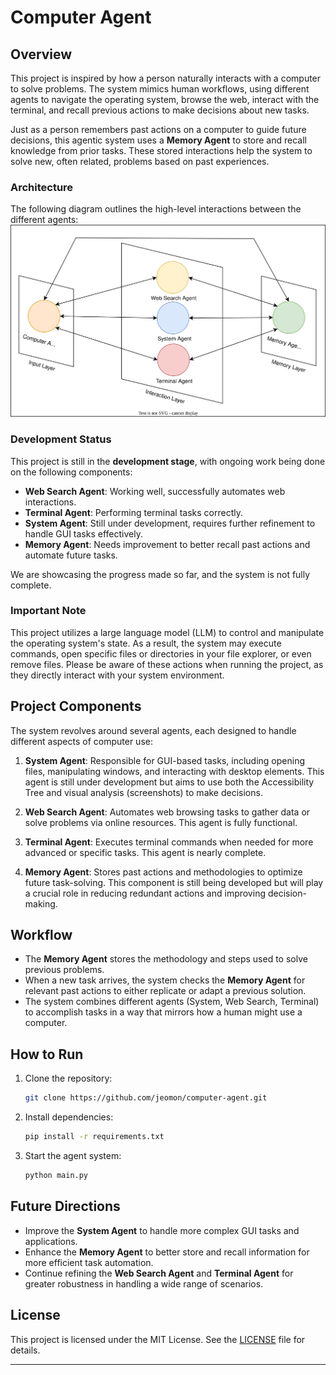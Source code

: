 # Computer Agent

## Overview

This project is inspired by how a person naturally interacts with a computer to solve problems. The system mimics human workflows, using different agents to navigate the operating system, browse the web, interact with the terminal, and recall previous actions to make decisions about new tasks.

Just as a person remembers past actions on a computer to guide future decisions, this agentic system uses a **Memory Agent** to store and recall knowledge from prior tasks. These stored interactions help the system to solve new, often related, problems based on past experiences.

### Architecture
The following diagram outlines the high-level interactions between the different agents:
![Image of the architecture](diagram.svg)

### Development Status

This project is still in the **development stage**, with ongoing work being done on the following components:
- **Web Search Agent**: Working well, successfully automates web interactions.
- **Terminal Agent**: Performing terminal tasks correctly.
- **System Agent**: Still under development, requires further refinement to handle GUI tasks effectively.
- **Memory Agent**: Needs improvement to better recall past actions and automate future tasks.

We are showcasing the progress made so far, and the system is not fully complete.

### Important Note

This project utilizes a large language model (LLM) to control and manipulate the operating system's state. As a result, the system may execute commands, open specific files or directories in your file explorer, or even remove files. Please be aware of these actions when running the project, as they directly interact with your system environment.

## Project Components

The system revolves around several agents, each designed to handle different aspects of computer use:

1. **System Agent**: Responsible for GUI-based tasks, including opening files, manipulating windows, and interacting with desktop elements. This agent is still under development but aims to use both the Accessibility Tree and visual analysis (screenshots) to make decisions.
   
2. **Web Search Agent**: Automates web browsing tasks to gather data or solve problems via online resources. This agent is fully functional.
   
3. **Terminal Agent**: Executes terminal commands when needed for more advanced or specific tasks. This agent is nearly complete.
   
4. **Memory Agent**: Stores past actions and methodologies to optimize future task-solving. This component is still being developed but will play a crucial role in reducing redundant actions and improving decision-making.

## Workflow

- The **Memory Agent** stores the methodology and steps used to solve previous problems.
- When a new task arrives, the system checks the **Memory Agent** for relevant past actions to either replicate or adapt a previous solution.
- The system combines different agents (System, Web Search, Terminal) to accomplish tasks in a way that mirrors how a human might use a computer.

## How to Run

1. Clone the repository:
   ```bash
   git clone https://github.com/jeomon/computer-agent.git
   ```
2. Install dependencies:
   ```bash
   pip install -r requirements.txt
   ```
3. Start the agent system:
   ```bash
   python main.py
   ```

## Future Directions

- Improve the **System Agent** to handle more complex GUI tasks and applications.
- Enhance the **Memory Agent** to better store and recall information for more efficient task automation.
- Continue refining the **Web Search Agent** and **Terminal Agent** for greater robustness in handling a wide range of scenarios.

## License

This project is licensed under the MIT License. See the [LICENSE](LICENSE) file for details.

---